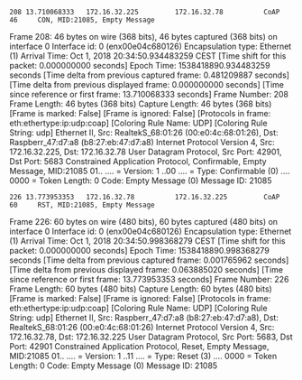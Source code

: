     208 13.710068333   172.16.32.225         172.16.32.78          CoAP     46     CON, MID:21085, Empty Message

Frame 208: 46 bytes on wire (368 bits), 46 bytes captured (368 bits) on interface 0
    Interface id: 0 (enx00e04c680126)
    Encapsulation type: Ethernet (1)
    Arrival Time: Oct  1, 2018 20:34:50.934483259 CEST
    [Time shift for this packet: 0.000000000 seconds]
    Epoch Time: 1538418890.934483259 seconds
    [Time delta from previous captured frame: 0.481209887 seconds]
    [Time delta from previous displayed frame: 0.000000000 seconds]
    [Time since reference or first frame: 13.710068333 seconds]
    Frame Number: 208
    Frame Length: 46 bytes (368 bits)
    Capture Length: 46 bytes (368 bits)
    [Frame is marked: False]
    [Frame is ignored: False]
    [Protocols in frame: eth:ethertype:ip:udp:coap]
    [Coloring Rule Name: UDP]
    [Coloring Rule String: udp]
Ethernet II, Src: RealtekS_68:01:26 (00:e0:4c:68:01:26), Dst: Raspberr_47:d7:a8 (b8:27:eb:47:d7:a8)
Internet Protocol Version 4, Src: 172.16.32.225, Dst: 172.16.32.78
User Datagram Protocol, Src Port: 42901, Dst Port: 5683
Constrained Application Protocol, Confirmable, Empty Message, MID:21085
    01.. .... = Version: 1
    ..00 .... = Type: Confirmable (0)
    .... 0000 = Token Length: 0
    Code: Empty Message (0)
    Message ID: 21085

    226 13.773953353   172.16.32.78          172.16.32.225         CoAP     60     RST, MID:21085, Empty Message

Frame 226: 60 bytes on wire (480 bits), 60 bytes captured (480 bits) on interface 0
    Interface id: 0 (enx00e04c680126)
    Encapsulation type: Ethernet (1)
    Arrival Time: Oct  1, 2018 20:34:50.998368279 CEST
    [Time shift for this packet: 0.000000000 seconds]
    Epoch Time: 1538418890.998368279 seconds
    [Time delta from previous captured frame: 0.001765962 seconds]
    [Time delta from previous displayed frame: 0.063885020 seconds]
    [Time since reference or first frame: 13.773953353 seconds]
    Frame Number: 226
    Frame Length: 60 bytes (480 bits)
    Capture Length: 60 bytes (480 bits)
    [Frame is marked: False]
    [Frame is ignored: False]
    [Protocols in frame: eth:ethertype:ip:udp:coap]
    [Coloring Rule Name: UDP]
    [Coloring Rule String: udp]
Ethernet II, Src: Raspberr_47:d7:a8 (b8:27:eb:47:d7:a8), Dst: RealtekS_68:01:26 (00:e0:4c:68:01:26)
Internet Protocol Version 4, Src: 172.16.32.78, Dst: 172.16.32.225
User Datagram Protocol, Src Port: 5683, Dst Port: 42901
Constrained Application Protocol, Reset, Empty Message, MID:21085
    01.. .... = Version: 1
    ..11 .... = Type: Reset (3)
    .... 0000 = Token Length: 0
    Code: Empty Message (0)
    Message ID: 21085
